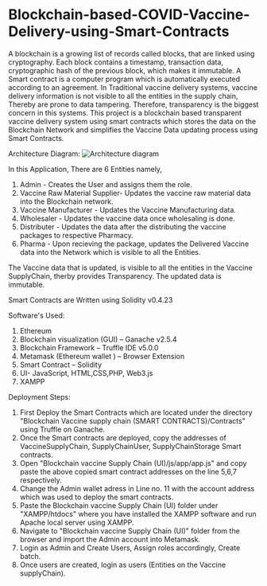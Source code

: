 # Blockchain-based-COVID-Vaccine-Delivery-using-Smart-Contracts
A blockchain is a growing list of records called blocks, that are linked using cryptography. Each block contains a timestamp, transaction data, cryptographic hash of the previous block, which makes it immutable. A Smart contract is a computer program which is automatically executed according to an agreement. In Traditional vaccine delivery systems, vaccine delivery information is not visible to all the entities in the supply chain, Thereby are prone to data tampering. Therefore, transparency is the biggest concern in this systems. This project is a blockchain based transparent vaccine delivery system using smart contracts which stores the data on the Blockchain Network and simplifies the Vaccine Data updating process using  Smart Contracts.

Architecture Diagram:
![Architecture diagram](https://user-images.githubusercontent.com/47571640/126041711-c832e50e-7d6c-4fc4-b347-8cd08e07a1ad.png)

In this Application, There are 6 Entities namely,

1. Admin - Creates the User and assigns them the role.
2. Vaccine Raw Material Supplier- Updates the vaccine raw material data into the Blockchain network.
3. Vaccine Manufacturer - Updates the Vaccine Manufacturing data.
4. Wholesaler - Updates the vaccine data once wholesaling is done.
5. Distributer - Updates the data after the distributing the vaccine packages to respective Pharmacy.
6. Pharma - Upon recieving the package, updates the Delivered Vaccine data into the Network which is visible to all the Entities.

The Vaccine data that is updated, is visible to all the entities in the Vaccine SupplyChain, therby provides Transparency. The updated data is immutable.

Smart Contracts are Written using Solidity v0.4.23

Software's Used:

1. Ethereum
2. Blockchain visualization (GUI) – Ganache v2.5.4
3. Blockchain Framework – Truffle IDE v5.0.0
4. Metamask (Ethereum wallet ) – Browser Extension
5. Smart Contract – Solidity
6. UI- JavaScript, HTML,CSS,PHP, Web3.js
7. XAMPP

Deployment Steps:
1. First Deploy the Smart Contracts which are located under the directory "Blockchain Vaccine supply chain (SMART CONTRACTS)/Contracts" using Truffle on Ganache.
2. Once the Smart contracts are deployed, copy the addresses of VaccineSupplyChain, SupplyChainUser, SupplyChainStorage Smart contracts.
3. Open "Blockchain vaccine Supply Chain (UI)/js/app/app.js" and copy paste the above copied smart contract addresses on the line 5,6,7 respectively.
4. Change the Admin wallet adress in Line no. 11 with the account address which was used to deploy the smart contracts.
5. Paste the Blockchain vaccine Supply Chain (UI) folder under "XAMPP/htdocs" where you have installed the XAMPP software and run Apache local server using XAMPP.
6. Navigate to "Blockchain vaccine Supply Chain (UI)" folder from the browser and import the Admin account into Metamask.
7. Login as Admin and Create Users, Assign roles accordingly, Create batch.
8. Once users are created, login as users (Entities on the Vaccine supplyChain).
